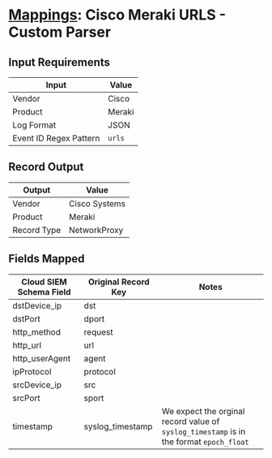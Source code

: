# [Mappings](README.md): Cisco Meraki URLS - Custom Parser

## Input Requirements

|Input|Value|
|-----|-----|
|Vendor|Cisco|
|Product|Meraki|
|Log Format|JSON|
|Event ID Regex Pattern|`urls`|

## Record Output

|Output|Value|
|------|-----|
|Vendor|Cisco Systems|
|Product|Meraki|
|Record Type|NetworkProxy|

## Fields Mapped

|Cloud SIEM Schema Field|Original Record Key|Notes|
|-----------------------|-------------------|-----|
|dstDevice_ip|dst||
|dstPort|dport||
|http_method|request||
|http_url|url||
|http_userAgent|agent||
|ipProtocol|protocol||
|srcDevice_ip|src||
|srcPort|sport||
|timestamp|syslog_timestamp|We expect the orginal record value of `syslog_timestamp` is in the format `epoch_float`|

